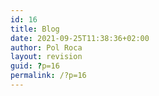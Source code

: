 ```yaml
---
id: 16
title: Blog
date: 2021-09-25T11:38:36+02:00
author: Pol Roca
layout: revision
guid: ?p=16
permalink: /?p=16
---
```

